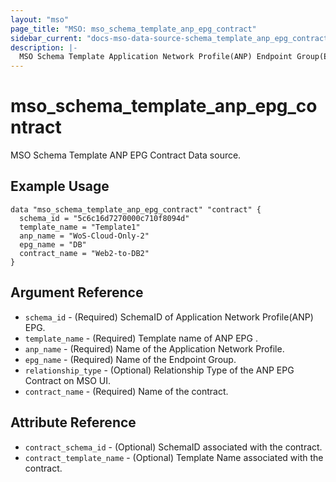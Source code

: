 ```yaml
---
layout: "mso"
page_title: "MSO: mso_schema_template_anp_epg_contract"
sidebar_current: "docs-mso-data-source-schema_template_anp_epg_contract"
description: |-
  MSO Schema Template Application Network Profile(ANP) Endpoint Group(EPG) Contract Data Source
---
```


# mso_schema_template_anp_epg_contract #

MSO Schema Template ANP EPG Contract Data source.

## Example Usage ##

```hcl
data "mso_schema_template_anp_epg_contract" "contract" {
  schema_id = "5c6c16d7270000c710f8094d"
  template_name = "Template1"
  anp_name = "WoS-Cloud-Only-2"
  epg_name = "DB"
  contract_name = "Web2-to-DB2"
}
```

## Argument Reference ##

* `schema_id` - (Required) SchemaID of Application Network Profile(ANP) EPG.
* `template_name` - (Required) Template name of ANP EPG .
* `anp_name` - (Required) Name of the Application Network Profile.
* `epg_name` - (Required) Name of the Endpoint Group.
* `relationship_type` - (Optional) Relationship Type of the ANP EPG Contract on MSO UI.
* `contract_name` - (Required) Name of the contract.



## Attribute Reference ##
* `contract_schema_id` - (Optional) SchemaID associated with the contract.
* `contract_template_name` - (Optional) Template Name associated with the contract.

